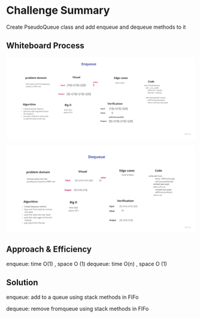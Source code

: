 # Challenge Summary

Create PseudoQueue class and add enqueue and dequeue methods to it

## Whiteboard Process
![EnQueue](img/queue.jpg)

![DeQueue](img/dequeue.jpg)


## Approach & Efficiency

enqueue: time O(1) , space O (1)
dequeue: time O(n) , space O (1)

## Solution

enqueue: add to a queue using stack methods in FIFo

dequeue: remove fromqueue using stack methods in FIFo
